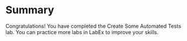 # Summary

Congratulations! You have completed the Create Some Automated Tests lab. You can practice more labs in LabEx to improve your skills.
